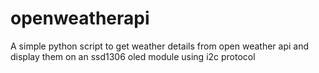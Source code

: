 # openweatherapi
A simple python script to get weather details from open weather api and display them on an ssd1306 oled module using i2c protocol
